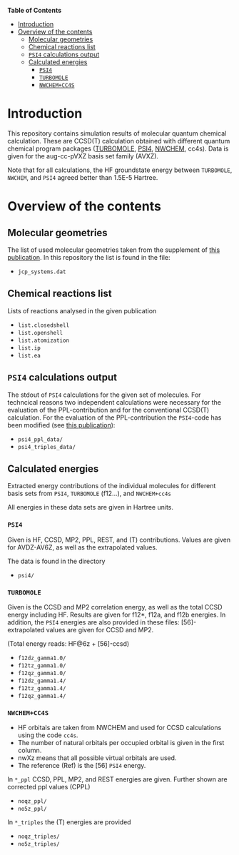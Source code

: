 <!-- markdown-toc start - Don't edit this section. Run M-x markdown-toc-refresh-toc -->
**Table of Contents**

- [Introduction](#introduction)
- [Overview of the contents](#overview-of-the-contents)
    - [Molecular geometries](#molecular-geometries)
    - [Chemical reactions list](#chemical-reactions-list)
    - [`PSI4` calculations output](#psi4-calculations-output)
    - [Calculated energies](#calculated-energies)
        - [`PSI4`](#psi4)
        - [`TURBOMOLE`](#turbomole)
        - [`NWCHEM+CC4S`](#nwchemcc4s)

<!-- markdown-toc end -->

# Introduction

This repository contains simulation results of molecular quantum
chemical calculation. These are CCSD(T) calculation obtained with
different quantum chemical program packages
([TURBOMOLE](https://www.turbomole.org/), [PSI4](https://psicode.org/),
[NWCHEM](https://nwchemgit.github.io/), cc4s).
Data is given for the aug-cc-pVXZ basis set family (AVXZ).

Note that for all calculations, the HF groundstate energy between
`TURBOMOLE`, `NWCHEM`, and `PSI4`
agreed better than 1.5E-5 Hartree.


# Overview of the contents

## Molecular geometries

The list of used molecular geometries taken from the supplement of
[this publication](https://doi.org/10.1063/1.3054300).
In this repository the list is found in the file:

- `jcp_systems.dat`

## Chemical reactions list
Lists of reactions analysed in the given publication

- `list.closedshell`
- `list.openshell`
- `list.atomization`
- `list.ip`
- `list.ea`

## `PSI4` calculations output

The stdout of `PSI4` calculations for the given set of molecules.
For techncical reasons two independent calculations were necessary for
the evaluation of the
PPL-contribution and for the conventional CCSD(T) calculation.
For the evaluation of the PPL-contribution the `PSI4`-code has been
modified (see [this publication](https://doi.org/10.1063/1.5110885)):

- `psi4_ppl_data/`
- `psi4_triples_data/`

## Calculated energies

Extracted energy contributions of the individual molecules
for different basis sets from `PSI4`, `TURBOMOLE` (f12...), and
`NWCHEM+cc4s`

All energies in these data sets are given in Hartree units.


### `PSI4`

Given is HF, CCSD, MP2, PPL, REST, and (T) contributions.
Values are given for AVDZ-AV6Z, as well as the extrapolated values.

The data is found in the directory
- `psi4/`

### `TURBOMOLE`

Given is the CCSD and MP2 correlation energy, as well as the total CCSD energy
including HF.
Results are given for f12*, f12a, and f12b energies. 
In addition, the `PSI4` energies are also provided in these files:
[56]-extrapolated values are given for CCSD and MP2. 

(Total energy reads: HF@6z + [56]-ccsd)

- `f12dz_gamma1.0/`
- `f12tz_gamma1.0/`
- `f12qz_gamma1.0/`
- `f12dz_gamma1.4/`
- `f12tz_gamma1.4/`
- `f12qz_gamma1.4/`

### `NWCHEM+CC4S`

- HF orbitals are taken from NWCHEM and used for CCSD calculations using the code `cc4s`.
- The number of natural orbitals per occupied orbital is given in the first column.
- nwXz means that all possible virtual orbitals are used.
- The reference (Ref) is the [56] `PSI4` energy.

In `*_ppl` CCSD, PPL, MP2, and REST energies are given.
Further shown are corrected ppl values (CPPL)
- `noqz_ppl/`
- `no5z_ppl/`

In `*_triples` the (T) energies are provided
- `noqz_triples/`
- `no5z_triples/`
